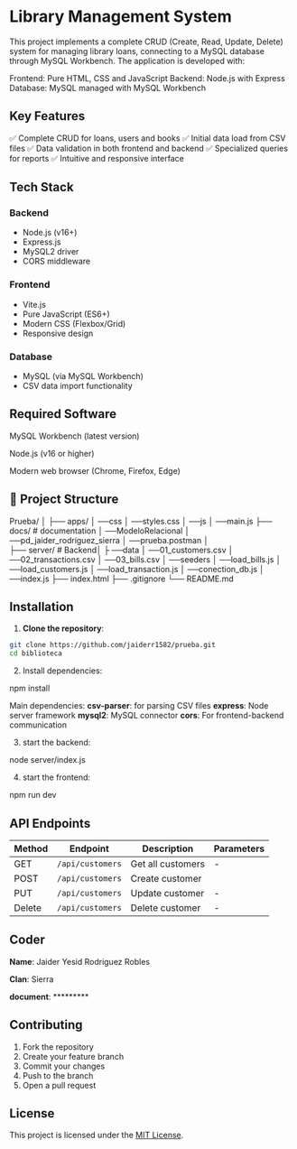 #  Library Management System

This project implements a complete CRUD (Create, Read, Update, Delete) system for managing library loans, connecting to a MySQL database through MySQL Workbench. The application is developed with:

Frontend: Pure HTML, CSS and JavaScript
Backend: Node.js with Express
Database: MySQL managed with MySQL Workbench



## Key Features


✅ Complete CRUD for loans, users and books
✅ Initial data load from CSV files
✅ Data validation in both frontend and backend
✅ Specialized queries for reports
✅ Intuitive and responsive interface



## Tech Stack

### Backend
- Node.js (v16+)
- Express.js
- MySQL2 driver
- CORS middleware

### Frontend 
- Vite.js
- Pure JavaScript (ES6+)
- Modern CSS (Flexbox/Grid)
- Responsive design

### Database
- MySQL (via MySQL Workbench)
- CSV data import functionality


## Required Software


MySQL Workbench (latest version)

Node.js (v16 or higher)

Modern web browser (Chrome, Firefox, Edge)


## 📁 Project Structure


Prueba/
│
├── apps/ 
│      ──css
│             ──styles.css
│          ──js
│              ──main.js
├── docs/ # documentation
│       ──ModeloRelacional
│          ──pd_jaider_rodriguez_sierra
│          ──prueba.postman
│  
├── server/ # Backend│
├     ──data
│          ──01_customers.csv
│          ──02_transactions.csv
│          ──03_bills.csv
│     ──seeders
│          ──load_bills.js
│          ──load_customers.js
│          ──load_transaction.js
│     ──conection_db.js
│     ──index.js
├── index.html 
├── .gitignore
└── README.md


## Installation

1. **Clone the repository**:

```bash
git clone https://github.com/jaiderr1582/prueba.git
cd biblioteca
```

2. Install dependencies:


npm install

Main dependencies:
**csv-parser**: for parsing CSV files
**express**: Node server framework
**mysql2**: MySQL connector
**cors**: For frontend-backend communication


3. start the backend:

node server/index.js


4. start the frontend:

npm run dev


## API Endpoints

| Method | Endpoint | Description | Parameters |
|--------|----------|-------------|------------|
| GET | `/api/customers` | Get all customers | - |
| POST | `/api/customers` | Create customer | |
| PUT | `/api/customers` | Update customer | - |
| Delete | `/api/customers` | Delete customer | - |

## Coder

**Name**: Jaider Yesid Rodriguez Robles

**Clan**: Sierra

**document**: *********


## Contributing
1. Fork the repository
2. Create your feature branch
3. Commit your changes
4. Push to the branch
5. Open a pull request



## License
This project is licensed under the [MIT License](LICENSE).

